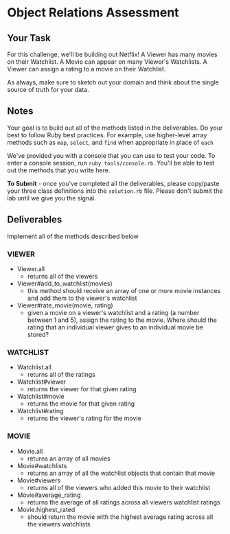 # Object Relations Assessment

## Your Task

For this challenge, we'll be building out Netflix! A Viewer has many movies on their Watchlist. A Movie can appear on many Viewer's Watchlists.  A Viewer can assign a rating to a movie on their Watchlist.

As always, make sure to sketch out your domain and think about the single source of truth for your data.

## Notes

Your goal is to build out all of the methods listed in the deliverables. Do your best to follow Ruby best practices. For example, use higher-level array methods such as `map`, `select`, and `find` when appropriate in place of `each`

We've provided you with a console that you can use to test your code. To enter a console session, run `ruby tools/console.rb`. You'll be able to test out the methods that you write here.

**To Submit** - once you've completed all the deliverables, please copy/paste your three class definitions into the `solution.rb` file. Please don't submit the lab until we give you the signal.

## Deliverables

Implement all of the methods described below

### VIEWER

+ Viewer.all
  + returns all of the viewers
+ Viewer#add_to_watchlist(movies)
  + this method should receive an array of one or more movie instances and add them to the viewer's watchlist
+ Viewer#rate_movie(movie, rating)
  + given a movie on a viewer's watchlist and a rating (a number between 1 and 5), assign the rating to the movie. Where should the rating that an individual viewer gives to an individual movie be stored?

### WATCHLIST

+ Watchlist.all
  + returns all of the ratings
+ Watchlist#viewer
  + returns the viewer for that given rating
+ Watchlist#movie
  + returns the movie for that given rating
+ Watchlist#rating
  + returns the viewer's rating for the movie

### MOVIE

+ Movie.all
  + returns an array of all movies
+ Movie#watchlists
  + returns an array of all the watchlist objects that contain that movie
+ Movie#viewers
  + returns all of the viewers who added this movie to their watchlist
+ Movie#average_rating
  + returns the average of all ratings across all viewers watchlist ratings
+ Movie.highest_rated
  + should return the movie with the highest average rating across all the viewers watchlists
